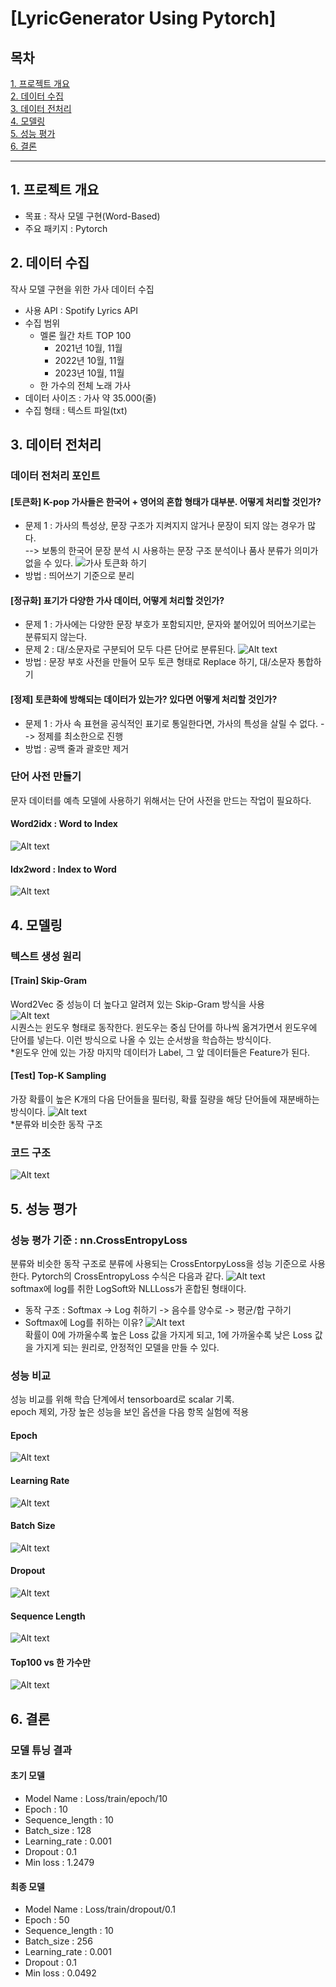 # [LyricGenerator Using Pytorch]

## 목차
[1. 프로젝트 개요](#1-프로젝트-개요)<br>
[2. 데이터 수집](#2-데이터-수집)<br>
[3. 데이터 전처리](#3-데이터-전처리)<br>
[4. 모델링](#4-모델링)<br>
[5. 성능 평가](#5-성능-평가)<br>
[6. 결론](#6-결론)<br>

---

## 1. 프로젝트 개요
* 목표 : 작사 모델 구현(Word-Based)
* 주요 패키지 : Pytorch

## 2. 데이터 수집
작사 모델 구현을 위한 가사 데이터 수집<br>
* 사용 API : Spotify Lyrics API
* 수집 범위
    * 멜론 월간 차트 TOP 100
        * 2021년 10월, 11월
        * 2022년 10월, 11월
        * 2023년 10월, 11월
    * 한 가수의 전체 노래 가사
* 데이터 사이즈 : 가사 약 35.000(줄)
* 수집 형태 : 텍스트 파일(txt)

## 3. 데이터 전처리
### 데이터 전처리 포인트
#### [토큰화] K-pop 가사들은 한국어 + 영어의 혼합 형태가 대부분. 어떻게 처리할 것인가?
* 문제 1 : 가사의 특성상, 문장 구조가 지켜지지 않거나 문장이 되지 않는 경우가 많다. <br>
--> 보통의 한국어 문장 분석 시 사용하는 문장 구조 분석이나 품사 분류가 의미가 없을 수 있다. 
![가사 토큰화 하기](image/image.png)<br>
* 방법 : 띄어쓰기 기준으로 분리<br>

#### [정규화] 표기가 다양한 가사 데이터, 어떻게 처리할 것인가?
* 문제 1 : 가사에는 다양한 문장 부호가 포함되지만, 문자와 붙어있어 띄어쓰기로는 분류되지 않는다.
* 문제 2 : 대/소문자로 구분되어 모두 다른 단어로 분류된다. 
![Alt text](image/image-1.png) <br>
* 방법 : 문장 부호 사전을 만들어 모두 토큰 형태로 Replace 하기, 대/소문자 통합하기

#### [정제] 토큰화에 방해되는 데이터가 있는가? 있다면 어떻게 처리할 것인가?
* 문제 1 : 가사 속 표현을 공식적인 표기로 통일한다면, 가사의 특성을 살릴 수 없다. 
--> 정제를 최소한으로 진행
* 방법 : 공백 줄과 괄호만 제거

### 단어 사전 만들기
문자 데이터를 예측 모델에 사용하기 위해서는 단어 사전을 만드는 작업이 필요하다. <br>
#### Word2idx : Word to Index
![Alt text](image/image-2.png)<br>
#### Idx2word : Index to Word
![Alt text](image/image-3.png)<br>

## 4. 모델링
### 텍스트 생성 원리
#### [Train] Skip-Gram
Word2Vec 중 성능이 더 높다고 알려져 있는 Skip-Gram 방식을 사용<br>
![Alt text](image/image-4.png)<br>
시퀀스는 윈도우 형태로 동작한다. 윈도우는 중심 단어를 하나씩 옮겨가면서 윈도우에 단어를 넣는다. 이런 방식으로 나올 수 있는 순서쌍을 학습하는 방식이다. <br>
*윈도우 안에 있는 가장 마지막 데이터가 Label, 그 앞 데이터들은 Feature가 된다. 
#### [Test] Top-K Sampling
가장 확률이 높은 K개의 다음 단어들을 필터링, 확률 질량을 해당 단어들에 재분배하는 방식이다. 
![Alt text](image/image-5.png)<br>
*분류와 비슷한 동작 구조

### 코드 구조
![Alt text](image/image-6.png)<br>

## 5. 성능 평가
### 성능 평가 기준 : nn.CrossEntropyLoss
분류와 비슷한 동작 구조로 분류에 사용되는 CrossEntorpyLoss을 성능 기준으로 사용한다. 
Pytorch의 CrossEntropyLoss 수식은 다음과 같다. 
![Alt text](image/image-7.png)<br>
softmax에 log를 취한 LogSoft와 NLLLoss가 혼합된 형태이다. <br>
* 동작 구조 : Softmax -> Log 취하기 -> 음수를 양수로 -> 평균/합 구하기
* Softmax에 Log를 취하는 이유?
 ![Alt text](image/image-8.png)<br>
 확률이 0에 가까울수록 높은 Loss 값을 가지게 되고, 1에 가까울수록 낮은 Loss 값을 가지게 되는 원리로, 안정적인 모델을 만들 수 있다. 

### 성능 비교
성능 비교를 위해 학습 단계에서 tensorboard로 scalar 기록. <br>
epoch 제외, 가장 높은 성능을 보인 옵션을 다음 항목 실험에 적용

#### Epoch
![Alt text](image/image-10.png)<br>
#### Learning Rate
![Alt text](image/image-11.png)<br>
#### Batch Size
![Alt text](image/image-12.png)<br>
#### Dropout
![Alt text](image/image-15.png)<br>
#### Sequence Length
![Alt text](image/image-14.png)<br>
#### Top100 vs 한 가수만
![Alt text](image/image-16.png)<br>

## 6. 결론
### 모델 튜닝 결과
#### 초기 모델
* Model Name : Loss/train/epoch/10
* Epoch : 10
* Sequence_length : 10
* Batch_size : 128
* Learning_rate : 0.001
* Dropout : 0.1
* Min loss : 1.2479
#### 최종 모델
* Model Name : Loss/train/dropout/0.1
* Epoch : 50
* Sequence_length : 10
* Batch_size : 256
* Learning_rate : 0.001
* Dropout : 0.1
* Min loss : 0.0492





 




